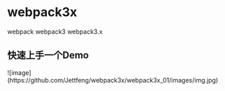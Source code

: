 # webpack3x
webpack   webpack3 webpack3.x
<h2>快速上手一个Demo</h2>
![image](https://github.com/Jettfeng/webpack3x/webpack3x_01/images/img.jpg)

